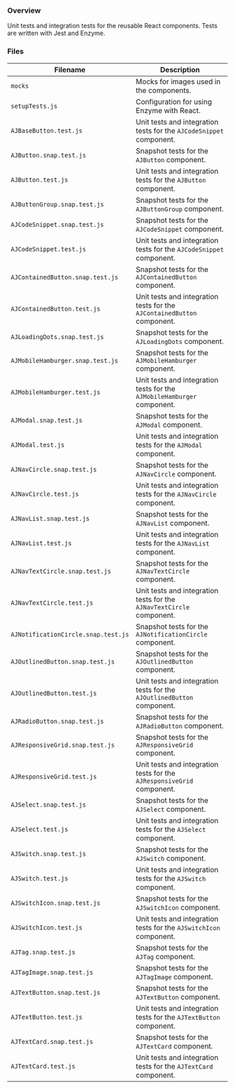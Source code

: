 ### Overview

Unit tests and integration tests for the reusable React components.  Tests are written with Jest and Enzyme.

### Files

| Filename                            | Description                                                                               |
|-------------------------------------|-------------------------------------------------------------------------------------------|
| `mocks`                             | Mocks for images used in the components.                                                  |
| `setupTests.js`                     | Configuration for using Enzyme with React.                                                |
| `AJBaseButton.test.js`              | Unit tests and integration tests for the `AJCodeSnippet` component.                       |
| `AJButton.snap.test.js`             | Snapshot tests for the `AJButton` component.                                              |
| `AJButton.test.js`                  | Unit tests and integration tests for the `AJButton` component.                            |
| `AJButtonGroup.snap.test.js`        | Snapshot tests for the `AJButtonGroup` component.                                         |
| `AJCodeSnippet.snap.test.js`        | Snapshot tests for the `AJCodeSnippet` component.                                         |
| `AJCodeSnippet.test.js`             | Unit tests and integration tests for the `AJCodeSnippet` component.                       |
| `AJContainedButton.snap.test.js`    | Snapshot tests for the `AJContainedButton` component.                                     |
| `AJContainedButton.test.js`         | Unit tests and integration tests for the `AJContainedButton` component.                   |
| `AJLoadingDots.snap.test.js`        | Snapshot tests for the `AJLoadingDots` component.                                         |
| `AJMobileHamburger.snap.test.js`    | Snapshot tests for the `AJMobileHamburger` component.                                     |
| `AJMobileHamburger.test.js`         | Unit tests and integration tests for the `AJMobileHamburger` component.                   |
| `AJModal.snap.test.js`              | Snapshot tests for the `AJModal` component.                                               |
| `AJModal.test.js`                   | Unit tests and integration tests for the `AJModal` component.                             |
| `AJNavCircle.snap.test.js`          | Snapshot tests for the `AJNavCircle` component.                                           |
| `AJNavCircle.test.js`               | Unit tests and integration tests for the `AJNavCircle` component.                         |
| `AJNavList.snap.test.js`            | Snapshot tests for the `AJNavList` component.                                             |
| `AJNavList.test.js`                 | Unit tests and integration tests for the `AJNavList` component.                           |
| `AJNavTextCircle.snap.test.js`      | Snapshot tests for the `AJNavTextCircle` component.                                       |
| `AJNavTextCircle.test.js`           | Unit tests and integration tests for the `AJNavTextCircle` component.                     |
| `AJNotificationCircle.snap.test.js` | Snapshot tests for the `AJNotificationCircle` component.                                  |
| `AJOutlinedButton.snap.test.js`     | Snapshot tests for the `AJOutlinedButton` component.                                      |
| `AJOutlinedButton.test.js`          | Unit tests and integration tests for the `AJOutlinedButton` component.                    |
| `AJRadioButton.snap.test.js`        | Snapshot tests for the `AJRadioButton` component.                                         |
| `AJResponsiveGrid.snap.test.js`     | Snapshot tests for the `AJResponsiveGrid` component.                                      |
| `AJResponsiveGrid.test.js`          | Unit tests and integration tests for the `AJResponsiveGrid` component.                    |
| `AJSelect.snap.test.js`             | Snapshot tests for the `AJSelect` component.                                              |
| `AJSelect.test.js`                  | Unit tests and integration tests for the `AJSelect` component.                            |
| `AJSwitch.snap.test.js`             | Snapshot tests for the `AJSwitch` component.                                              |
| `AJSwitch.test.js`                  | Unit tests and integration tests for the `AJSwitch` component.                            |
| `AJSwitchIcon.snap.test.js`         | Snapshot tests for the `AJSwitchIcon` component.                                          |
| `AJSwitchIcon.test.js`              | Unit tests and integration tests for the `AJSwitchIcon` component.                        |
| `AJTag.snap.test.js`                | Snapshot tests for the `AJTag` component.                                                 |
| `AJTagImage.snap.test.js`           | Snapshot tests for the `AJTagImage` component.                                            |
| `AJTextButton.snap.test.js`         | Snapshot tests for the `AJTextButton` component.                                          |
| `AJTextButton.test.js`              | Unit tests and integration tests for the `AJTextButton` component.                        |
| `AJTextCard.snap.test.js`           | Snapshot tests for the `AJTextCard` component.                                            |
| `AJTextCard.test.js`                | Unit tests and integration tests for the `AJTextCard` component.                          |
